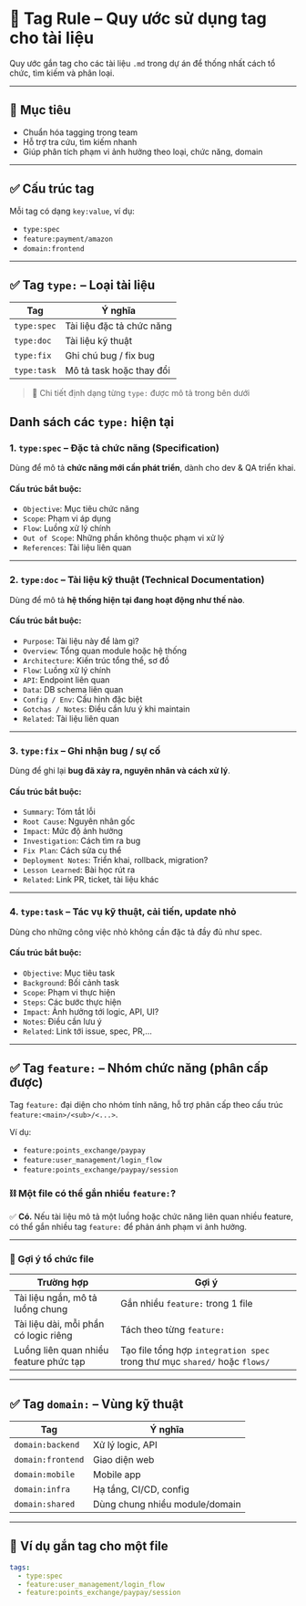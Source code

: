 # 📘 Tag Rule – Quy ước sử dụng tag cho tài liệu

Quy ước gắn tag cho các tài liệu `.md` trong dự án để thống nhất cách tổ chức, tìm kiếm và phân loại.

---

## 🎯 Mục tiêu

- Chuẩn hóa tagging trong team
- Hỗ trợ tra cứu, tìm kiếm nhanh
- Giúp phân tích phạm vi ảnh hưởng theo loại, chức năng, domain

---

## ✅ Cấu trúc tag

Mỗi tag có dạng `key:value`, ví dụ:

- `type:spec`
- `feature:payment/amazon`
- `domain:frontend`

---

## ✅ Tag `type:` – Loại tài liệu

| Tag         | Ý nghĩa                     |
|-------------|-----------------------------|
| `type:spec` | Tài liệu đặc tả chức năng   |
| `type:doc`  | Tài liệu kỹ thuật           |
| `type:fix`  | Ghi chú bug / fix bug       |
| `type:task` | Mô tả task hoặc thay đổi    |

> 📌 Chi tiết định dạng từng `type:` được mô tả trong bên dưới

## Danh sách các `type:` hiện tại

### 1. `type:spec` – Đặc tả chức năng (Specification)

Dùng để mô tả **chức năng mới cần phát triển**, dành cho dev & QA triển khai.

#### Cấu trúc bắt buộc:

- `Objective`: Mục tiêu chức năng
- `Scope`: Phạm vi áp dụng
- `Flow`: Luồng xử lý chính
- `Out of Scope`: Những phần không thuộc phạm vi xử lý
- `References`: Tài liệu liên quan

---

### 2. `type:doc` – Tài liệu kỹ thuật (Technical Documentation)

Dùng để mô tả **hệ thống hiện tại đang hoạt động như thế nào**.

#### Cấu trúc bắt buộc:

- `Purpose`: Tài liệu này để làm gì?
- `Overview`: Tổng quan module hoặc hệ thống
- `Architecture`: Kiến trúc tổng thể, sơ đồ
- `Flow`: Luồng xử lý chính
- `API`: Endpoint liên quan
- `Data`: DB schema liên quan
- `Config / Env`: Cấu hình đặc biệt
- `Gotchas / Notes`: Điều cần lưu ý khi maintain
- `Related`: Tài liệu liên quan

---

### 3. `type:fix` – Ghi nhận bug / sự cố

Dùng để ghi lại **bug đã xảy ra, nguyên nhân và cách xử lý**.

#### Cấu trúc bắt buộc:

- `Summary`: Tóm tắt lỗi
- `Root Cause`: Nguyên nhân gốc
- `Impact`: Mức độ ảnh hưởng
- `Investigation`: Cách tìm ra bug
- `Fix Plan`: Cách sửa cụ thể
- `Deployment Notes`: Triển khai, rollback, migration?
- `Lesson Learned`: Bài học rút ra
- `Related`: Link PR, ticket, tài liệu khác

---

### 4. `type:task` – Tác vụ kỹ thuật, cải tiến, update nhỏ

Dùng cho những công việc nhỏ không cần đặc tả đầy đủ như spec.

#### Cấu trúc bắt buộc:

- `Objective`: Mục tiêu task
- `Background`: Bối cảnh task
- `Scope`: Phạm vi thực hiện
- `Steps`: Các bước thực hiện
- `Impact`: Ảnh hưởng tới logic, API, UI?
- `Notes`: Điều cần lưu ý
- `Related`: Link tới issue, spec, PR,…

---

## ✅ Tag `feature:` – Nhóm chức năng (phân cấp được)

Tag `feature:` đại diện cho nhóm tính năng, hỗ trợ phân cấp theo cấu trúc `feature:<main>/<sub>/<...>`.

Ví dụ:

- `feature:points_exchange/paypay`
- `feature:user_management/login_flow`
- `feature:points_exchange/paypay/session`

### ⛓ Một file có thể gắn nhiều `feature:`?

✅ **Có.** Nếu tài liệu mô tả một luồng hoặc chức năng liên quan nhiều feature, có thể gắn nhiều tag `feature:` để phản ánh phạm vi ảnh hưởng.

---

### 📂 Gợi ý tổ chức file

| Trường hợp                                | Gợi ý                                                                 |
|-------------------------------------------|-----------------------------------------------------------------------|
| Tài liệu ngắn, mô tả luồng chung          | Gắn nhiều `feature:` trong 1 file                                     |
| Tài liệu dài, mỗi phần có logic riêng     | Tách theo từng `feature:`                                            |
| Luồng liên quan nhiều feature phức tạp    | Tạo file tổng hợp `integration spec` trong thư mục `shared/` hoặc `flows/` |

---

## ✅ Tag `domain:` – Vùng kỹ thuật

| Tag              | Ý nghĩa                          |
|------------------|----------------------------------|
| `domain:backend` | Xử lý logic, API                |
| `domain:frontend`| Giao diện web                   |
| `domain:mobile`  | Mobile app                      |
| `domain:infra`   | Hạ tầng, CI/CD, config          |
| `domain:shared`  | Dùng chung nhiều module/domain  |

---

## 🧪 Ví dụ gắn tag cho một file

```yaml
tags:
  - type:spec
  - feature:user_management/login_flow
  - feature:points_exchange/paypay/session
